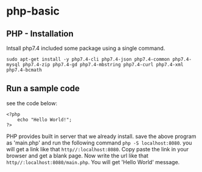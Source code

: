 # php-basic

## PHP - Installation
Intsall  php7.4 included some package using a single command.
```
sudo apt-get install -y php7.4-cli php7.4-json php7.4-common php7.4-mysql php7.4-zip php7.4-gd php7.4-mbstring php7.4-curl php7.4-xml php7.4-bcmath
```

## Run a sample code
see the code below:
```
<?php
    echo "Hello World!";
?>
```
PHP provides built in server that we already install. save the above program as 'main.php' and run the following command ```php -S localhost:8080```. you will get a link like that ```http//:localhost:8080```. Copy paste the link in your browser and get a blank page. 
Now write the url like that ```http//:localhost:8080/main.php```. You will get 'Hello World' message.